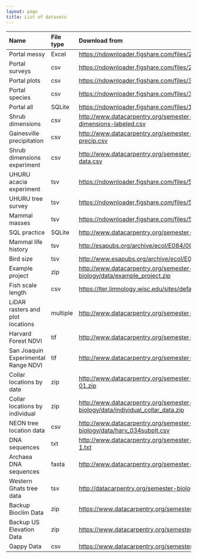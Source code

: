 ```yaml
---
layout: page
title: List of datasets
---
```


| Name | File type | Download from |
|:--------|:-------|:--------|
| Portal messy | Excel | <https://ndownloader.figshare.com/files/2252083> |
| Portal surveys | csv | <https://ndownloader.figshare.com/files/2292172> |
| Portal plots | csv | <https://ndownloader.figshare.com/files/3299474> |
| Portal species | csv | <https://ndownloader.figshare.com/files/3299483> |
| Portal all | SQLite | <https://ndownloader.figshare.com/files/11188550> |
| Shrub dimensions | csv | <http://www.datacarpentry.org/semester-biology/data/shrub-dimensions-labeled.csv> |
| Gainesville precipitation | csv | <http://www.datacarpentry.org/semester-biology/data/gainesville-precip.csv> |
| Shrub dimensions experiment | csv | <http://www.datacarpentry.org/semester-biology/data/shrub-volume-data.csv> |
| UHURU acacia experiment | tsv | <https://ndownloader.figshare.com/files/5629542> |
| UHURU tree survey | tsv | <https://ndownloader.figshare.com/files/5629536> |
| Mammal masses | tsv | <https://ndownloader.figshare.com/files/5593343> |
| SQL practice | SQLite | <http://www.datacarpentry.org/semester-biology/data/sql-practice.sqlite> |
| Mammal life history | tsv | <http://esapubs.org/archive/ecol/E084/093/Mammal_lifehistories_v2.txt> |
| Bird size | tsv | <http://www.esapubs.org/archive/ecol/E088/096/avian_ssd_jan07.txt> |
| Example project | zip | <http://www.datacarpentry.org/semester-biology/data/example_project.zip> |
| Fish scale length | csv | <https://lter.limnology.wisc.edu/sites/default/files/Gaeta_etal_CLC_data.csv> |
| LiDAR rasters and plot locations | multiple | <http://www.datacarpentry.org/semester-biology/data/neon-airborne.zip> |
| Harvard Forest NDVI | tif | <http://www.datacarpentry.org/semester-biology/data/harv-ndvi.zip> |
| San Joaquin Experimental Range NDVI | tif | <http://www.datacarpentry.org/semester-biology/data/sjer-ndvi.zip> |
| Collar locations by date| zip | <http://www.datacarpentry.org/semester-biology/data/locations-2016-01.zip> |
| Collar locations by individual | zip | <http://www.datacarpentry.org/semester-biology/data/individual_collar_data.zip> |
| NEON tree location data | csv | <http://www.datacarpentry.org/semester-biology/data/harv_034subplt.csv> |
| DNA sequences | txt | <http://www.datacarpentry.org/semester-biology/data/dna-sequences-1.txt> |
| Archaea DNA sequences | fasta | <http://www.datacarpentry.org/semester-biology/data/archaea-dna.zip> |
| Western Ghats tree data | tsv | <http://datacarpentry.org/semester-biology/data/Macroplot_data_Rev.txt> |
| Backup Bioclim Data | zip | <https://www.datacarpentry.org/semester-biology/data/wc10.zip>
| Backup US Elevation Data | zip | <https://www.datacarpentry.org/semester-biology/data/wc10.zip>
| Gappy Data | csv | <https://www.datacarpentry.org/semester-biology/data/gappy-data.csv>